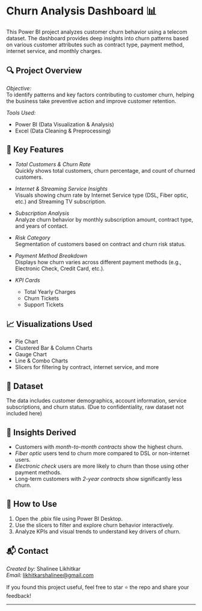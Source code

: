 # Churn Analysis Dashboard 📊

This Power BI project analyzes customer churn behavior using a telecom dataset. The dashboard provides deep insights into churn patterns based on various customer attributes such as contract type, payment method, internet service, and monthly charges.

## 🔍 Project Overview

*Objective:*  
To identify patterns and key factors contributing to customer churn, helping the business take preventive action and improve customer retention.

*Tools Used:*
- Power BI (Data Visualization & Analysis)
- Excel (Data Cleaning & Preprocessing)

## 🧩 Key Features

- *Total Customers & Churn Rate*  
  Quickly shows total customers, churn percentage, and count of churned customers.

- *Internet & Streaming Service Insights*  
  Visuals showing churn rate by Internet Service type (DSL, Fiber optic, etc.) and Streaming TV subscription.

- *Subscription Analysis*  
  Analyze churn behavior by monthly subscription amount, contract type, and years of contact.

- *Risk Category*  
  Segmentation of customers based on contract and churn risk status.

- *Payment Method Breakdown*  
  Displays how churn varies across different payment methods (e.g., Electronic Check, Credit Card, etc.).

- *KPI Cards*  
  - Total Yearly Charges
  - Churn Tickets
  - Support Tickets

## 📈 Visualizations Used

- Pie Chart
- Clustered Bar & Column Charts
- Gauge Chart
- Line & Combo Charts
- Slicers for filtering by contract, internet service, and more

## 📁 Dataset

The data includes customer demographics, account information, service subscriptions, and churn status. (Due to confidentiality, raw dataset not included here)

## 🚀 Insights Derived

- Customers with *month-to-month contracts* show the highest churn.
- *Fiber optic* users tend to churn more compared to DSL or non-internet users.
- *Electronic check* users are more likely to churn than those using other payment methods.
- Long-term customers with *2-year contracts* show significantly less churn.

## 📌 How to Use

1. Open the .pbix file using Power BI Desktop.
2. Use the slicers to filter and explore churn behavior interactively.
3. Analyze KPIs and visual trends to understand key drivers of churn.

## 📬 Contact

*Created by:* Shalinee Likhitkar  
*Email:* [likhitkarshalinee@gmail.com](mailto:likhitkarshalinee@gmail.com)

If you found this project useful, feel free to star ⭐ the repo and share your feedback!

---
